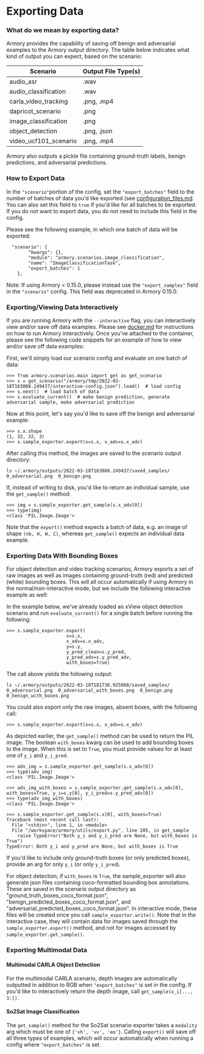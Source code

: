 # Exporting Data


### What do we mean by exporting data?
Armory provides the capability of saving off benign and adversarial examples
to the Armory output directory. The table below indicates what kind of output
you can expect, based on the scenario:

| Scenario               | Output File Type(s) | 
|------------------------|---------------------|
| audio_asr              | .wav                | 
| audio_classification   | .wav                |          | 
| carla_video_tracking   | .png, .mp4          | 
| dapricot_scenario      | .png                | 
| image_classification   | .png                | 
| object_detection       | .png, .json         | 
| video_ucf101_scenario  | .png, .mp4          | 

Armory also outputs a pickle file containing ground-truth labels, benign predictions, and adversarial predictions.

### How to Export Data
In the `"scenario"`portion of the config, set the `"export_batches"` field to the
number of batches of data you'd like exported (see [configuration_files.md](configuration_files.md#exporting-data). You can also set this field to `true` if 
you'd like for all batches to be exported. If you do not want to export data, you do 
not need to include this field in the config. 

Please see the following example, in which one batch of data will be exported:

```commandline
  "scenario": {
        "kwargs": {},
        "module": "armory.scenarios.image_classification",
        "name": "ImageClassificationTask",
        "export_batches": 1
    },

```


Note: If using Armory < 0.15.0, please instead use the `"export_samples"` field in the `"scenario"` config. This field was deprecated in Armory 0.15.0.


### Exporting/Viewing Data Interactively
If you are running Armory with the `--interactive` flag, you can interactively view and/or save off data examples. 
Please see [docker.md](docker.md#interactive-use) for instructions on how to run Armory interactively. Once you've attached
to the container, please see the following code snippets for an example of how to view and/or save off data examples:

First, we'll simply load our scenario config and evaluate on one batch of data:
```commandline
>>> from armory.scenarios.main import get as get_scenario
>>> s = get_scenario("/armory/tmp/2022-03-18T163008.249437/interactive-config.json").load()  # load config
>>> s.next()  # load batch of data
>>> s.evaluate_current()  # make benign prediction, generate adversarial sample, make adversarial prediction
```

Now at this point, let's say you'd like to save off the benign and adversarial example:
```commandline
>>> s.x.shape
(1, 32, 32, 3)
>>> s.sample_exporter.export(x=s.x, x_adv=s.x_adv)
```

After calling this method, the images are saved to the scenario output directory:
```commandline
ls ~/.armory/outputs/2022-03-18T163008.249437/saved_samples/
0_adversarial.png  0_benign.png
```

If, instead of writing to disk, you'd like to return an individual sample, use the `get_sample()` method:
```commandline
>>> img = s.sample_exporter.get_sample(s.x_adv[0])
>>> type(img)
<class 'PIL.Image.Image'>
```

Note that the `export()` method expects a batch of data, e.g. an image of shape `(nb, H, W, C)`, whereas `get_sample()` expects 
an individual data example.

### Exporting Data With Bounding Boxes
For object detection and video tracking scenarios, Armory exports a set of raw images as well as images containing ground-truth (red) 
and predicted (white) bounding boxes. This will all occur automatically if using Armory in the normal/non-interactive mode, but we include
the following interactive example as well:

In the example below, we've already loaded an xView object detection scenario and run `evaluate_current()` for a single batch before running the following:
```commandline
>>> s.sample_exporter.export(
                      x=s.x, 
                      x_adv=s.x_adv, 
                      y=s.y, 
                      y_pred_clean=s.y_pred, 
                      y_pred_adv=s.y_pred_adv,
                      with_boxes=True)
```

The call above yields the following output:

```commandline
ls ~/.armory/outputs/2022-03-18T181736.925088/saved_samples/
0_adversarial.png  0_adversarial_with_boxes.png  0_benign.png  0_benign_with_boxes.png
```

You could also export only the raw images, absent boxes, with the following call:
```commandline
>>> s.sample_exporter.export(x=s.x, x_adv=s.x_adv)
```

As depicted earlier, the `get_sample()` method can be used to return the PIL image. The boolean `with_boxes` kwarg can be used to add
bounding boxes to the image. When this is set to `True`, you must provide values for at least one of `y_i` and `y_i_pred`.
```commandline
>>> adv_img = s.sample_exporter.get_sample(s.x_adv[0])
>>> type(adv_img)
<class 'PIL.Image.Image'>

>>> adv_img_with_boxes = s.sample_exporter.get_sample(s.x_adv[0], with_boxes=True, y_i=s.y[0], y_i_pred=s.y_pred_adv[0])
>>> type(adv_img_with_boxes)
<class 'PIL.Image.Image'>

>>> s.sample_exporter.get_sample(s.x[0], with_boxes=True)
Traceback (most recent call last):
  File "<stdin>", line 1, in <module>
  File "/workspace/armory/utils/export.py", line 205, in get_sample
    raise TypeError("Both y_i and y_i_pred are None, but with_boxes is True")
TypeError: Both y_i and y_pred are None, but with_boxes is True

```
If you'd like to include only ground-truth boxes (or only predicted boxes), provide an arg for only `y_i` (or only `y_i_pred`).

For object detection, if `with_boxes` is `True`, the sample_exporter will also generate json files containing coco-formatted bounding box annotations.  These are saved in the scenario output directory as 
"ground_truth_boxes_coco_format.json", "benign_predicted_boxes_coco_format.json", and "adversarial_predicted_boxes_coco_format.json".
In interactive mode, these files will be created once you call `sample_exporter.write()`.  Note that in the interactive case, 
they will contain data for images saved through the `sample_exporter.export()` method, and not for images accessed by `sample_exporter.get_sample()`.

### Exporting Multimodal Data
#### Multimodal CARLA Object Detection
For the multimodal CARLA scenario, depth images are automatically outputted in addition to RGB when `"export_batches"` is set in the config. If you'd like to interactively return the depth image, 
call `get_sample(x_i[..., 3:])`.

#### So2Sat Image Classification
The `get_sample()` method for the So2Sat scenario exporter takes a `modality` arg which must be one of `{'vh', 'vv', 'eo'}`. Calling `export()` will save off all three types of examples, which will occur automatically when running a config where `"export_batches"` is set.

